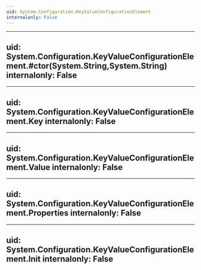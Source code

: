 ```yaml
---
uid: System.Configuration.KeyValueConfigurationElement
internalonly: False
---
```


---
uid: System.Configuration.KeyValueConfigurationElement.#ctor(System.String,System.String)
internalonly: False
---

---
uid: System.Configuration.KeyValueConfigurationElement.Key
internalonly: False
---

---
uid: System.Configuration.KeyValueConfigurationElement.Value
internalonly: False
---

---
uid: System.Configuration.KeyValueConfigurationElement.Properties
internalonly: False
---

---
uid: System.Configuration.KeyValueConfigurationElement.Init
internalonly: False
---

